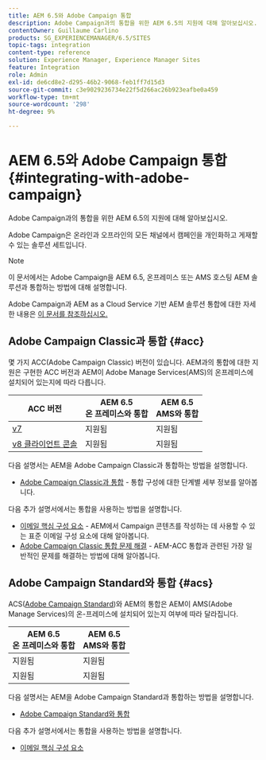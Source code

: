 ```yaml
---
title: AEM 6.5와 Adobe Campaign 통합
description: Adobe Campaign과의 통합을 위한 AEM 6.5의 지원에 대해 알아보십시오.
contentOwner: Guillaume Carlino
products: SG_EXPERIENCEMANAGER/6.5/SITES
topic-tags: integration
content-type: reference
solution: Experience Manager, Experience Manager Sites
feature: Integration
role: Admin
exl-id: de6cd8e2-d295-46b2-9068-feb1ff7d15d3
source-git-commit: c3e9029236734e22f5d266ac26b923eafbe0a459
workflow-type: tm+mt
source-wordcount: '298'
ht-degree: 9%

---
```


# AEM 6.5와 Adobe Campaign 통합{#integrating-with-adobe-campaign}

Adobe Campaign과의 통합을 위한 AEM 6.5의 지원에 대해 알아보십시오.

Adobe Campaign은 온라인과 오프라인의 모든 채널에서 캠페인을 개인화하고 게재할 수 있는 솔루션 세트입니다.

>[!NOTE]
>
>이 문서에서는 Adobe Campaign을 AEM 6.5, 온프레미스 또는 AMS 호스팅 AEM 솔루션과 통합하는 방법에 대해 설명합니다.
>
>Adobe Campaign과 AEM as a Cloud Service 기반 AEM 솔루션 통합에 대한 자세한 내용은 [이 문서를 참조하십시오.](https://experienceleague.adobe.com/docs/experience-manager-cloud-service/content/sites/integrations/campaign.html?lang=ko)

## Adobe Campaign Classic과 통합 {#acc}

몇 가지 ACC(Adobe Campaign Classic) 버전이 있습니다. AEM과의 통합에 대한 지원은 구현한 ACC 버전과 AEM이 Adobe Manage Services(AMS)의 온프레미스에 설치되어 있는지에 따라 다릅니다.

| ACC 버전 | AEM 6.5 <br>온 프레미스와 통합 | AEM 6.5<br>AMS와 통합 |
|---|---|---|
| [v7](https://experienceleague.adobe.com/docs/campaign-classic.html?lang=ko) | 지원됨 | 지원됨 |
| [v8 클라이언트 콘솔](https://experienceleague.adobe.com/docs/campaign-v8.html?lang=ko) | 지원됨 | 지원됨 |

다음 설명서는 AEM을 Adobe Campaign Classic과 통합하는 방법을 설명합니다.

* [Adobe Campaign Classic과 통합](/help/sites-administering/campaignonpremise.md) - 통합 구성에 대한 단계별 세부 정보를 알아봅니다.

다음 추가 설명서에서는 통합을 사용하는 방법을 설명합니다.

* [이메일 핵심 구성 요소](https://experienceleague.adobe.com/docs/experience-manager-core-components/using/email/introduction.html?lang=ko) - AEM에서 Campaign 콘텐츠를 작성하는 데 사용할 수 있는 표준 이메일 구성 요소에 대해 알아봅니다.
* [Adobe Campaign Classic 통합 문제 해결](/help/sites-administering/troubleshooting-campaignintegration.md) - AEM-ACC 통합과 관련된 가장 일반적인 문제를 해결하는 방법에 대해 알아봅니다.

## Adobe Campaign Standard와 통합 {#acs}

ACS([Adobe Campaign Standard](https://experienceleague.adobe.com/docs/campaign-standard.html?lang=ko))와 AEM의 통합은 AEM이 AMS(Adobe Manage Services)의 온-프레미스에 설치되어 있는지 여부에 따라 달라집니다.

| AEM 6.5 <br>온 프레미스와 통합 | AEM 6.5<br>AMS와 통합 |
|---|---|
| 지원됨 | 지원됨 |
| 지원됨 | 지원됨 |

다음 설명서는 AEM을 Adobe Campaign Standard과 통합하는 방법을 설명합니다.

* [Adobe Campaign Standard와 통합](/help/sites-administering/campaignstandard.md)

다음 추가 설명서에서는 통합을 사용하는 방법을 설명합니다.

* [이메일 핵심 구성 요소](https://experienceleague.adobe.com/docs/experience-manager-core-components/using/email/introduction.html?lang=ko)
